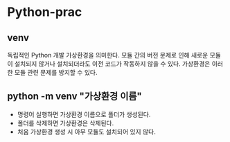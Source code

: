 # Python-prac
## venv
독립적인 Python 개발 가상환경을 의미한다. 모듈 간의 버전 문제로 인해 새로운 모듈이 설치되지 않거나 설치되더라도 이전 코드가 작동하지 않을 수 있다. 가상환경은 이러한 모듈 관련 문제를 방지할 수 있다.

## python -m venv "가상환경 이름"
- 명령어 실행하면 가상환경 이름으로 폴더가 생성된다.
- 폴더를 삭제하면 가상환경은 삭제된다.
- 처음 가상환경 생성 시 아무 모듈도 설치되어 있지 않다.

